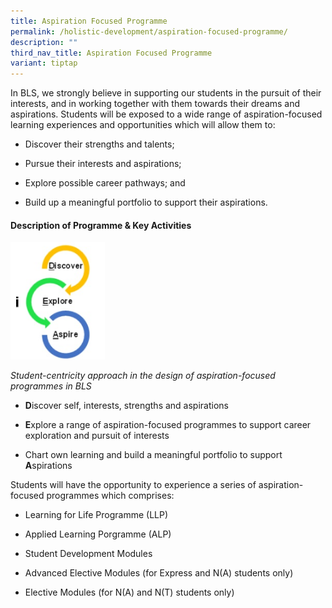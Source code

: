 ```yaml
---
title: Aspiration Focused Programme
permalink: /holistic-development/aspiration-focused-programme/
description: ""
third_nav_title: Aspiration Focused Programme
variant: tiptap
---
```

<p>In BLS, we strongly believe in supporting our students in the pursuit
of their interests, and in working together with them towards their dreams
and aspirations. Students will be exposed to a wide range of aspiration-focused
learning experiences and opportunities which will allow them to:</p>
<ul data-tight="true" class="tight">
<li>
<p>Discover their strengths and talents;</p>
</li>
<li>
<p>Pursue their interests and aspirations;</p>
</li>
<li>
<p>Explore possible career pathways; and</p>
</li>
<li>
<p>Build up a meaningful portfolio to support their aspirations.</p>
</li>
</ul>
<h4><strong>Description of Programme &amp; Key Activities</strong></h4>
<p></p>
<div class="isomer-image-wrapper">
<img style="width: 30%;" height="auto" width="100%" alt="" src="/images/afp1.png">
</div>
<p><em>Student-centricity approach in the design of aspiration-focused programmes in BLS</em>
<br>
</p>
<ul data-tight="true" class="tight">
<li>
<p><strong>D</strong>iscover self, interests, strengths and aspirations</p>
</li>
<li>
<p><strong>E</strong>xplore a range of aspiration-focused programmes to support
career exploration and pursuit of interests</p>
</li>
<li>
<p>Chart own learning and build a meaningful portfolio to support <strong>A</strong>spirations</p>
</li>
</ul>
<p>Students will have the opportunity to experience a series of aspiration-focused
programmes which comprises:</p>
<ul data-tight="true" class="tight">
<li>
<p>Learning for Life Programme (LLP)</p>
</li>
<li>
<p>Applied Learning Porgramme (ALP)</p>
</li>
<li>
<p>Student Development Modules</p>
</li>
<li>
<p>Advanced Elective Modules (for Express and N(A) students only)</p>
</li>
<li>
<p>Elective Modules (for N(A) and N(T) students only)</p>
</li>
</ul>
<p></p>